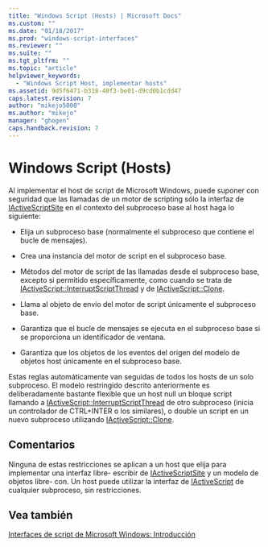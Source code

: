 ```yaml
---
title: "Windows Script (Hosts) | Microsoft Docs"
ms.custom: ""
ms.date: "01/18/2017"
ms.prod: "windows-script-interfaces"
ms.reviewer: ""
ms.suite: ""
ms.tgt_pltfrm: ""
ms.topic: "article"
helpviewer_keywords: 
  - "Windows Script Host, implementar hosts"
ms.assetid: 9d5f6471-b318-40f3-be01-d9cd0b1cdd47
caps.latest.revision: 7
author: "mikejo5000"
ms.author: "mikejo"
manager: "ghogen"
caps.handback.revision: 7
---
```

# Windows Script (Hosts)
Al implementar el host de script de Microsoft Windows, puede suponer con seguridad que las llamadas de un motor de scripting sólo la interfaz de [IActiveScriptSite](../winscript/reference/iactivescriptsite.md) en el contexto del subproceso base al host haga lo siguiente:  
  
-   Elija un subproceso base \(normalmente el subproceso que contiene el bucle de mensajes\).  
  
-   Crea una instancia del motor de script en el subproceso base.  
  
-   Métodos del motor de script de las llamadas desde el subproceso base, excepto si permitido específicamente, como cuando se trata de [IActiveScript::InterruptScriptThread](../winscript/reference/iactivescript-interruptscriptthread.md) y de [IActiveScript::Clone](../winscript/reference/iactivescript-clone.md).  
  
-   Llama al objeto de envío del motor de script únicamente el subproceso base.  
  
-   Garantiza que el bucle de mensajes se ejecuta en el subproceso base si se proporciona un identificador de ventana.  
  
-   Garantiza que los objetos de los eventos del origen del modelo de objetos host únicamente en el subproceso base.  
  
 Estas reglas automáticamente van seguidas de todos los hosts de un solo subproceso.  El modelo restringido descrito anteriormente es deliberadamente bastante flexible que un host null un bloque script llamando a [IActiveScript::InterruptScriptThread](../winscript/reference/iactivescript-interruptscriptthread.md) de otro subproceso \(inicia un controlador de CTRL\+INTER o los similares\), o double un script en un nuevo subproceso utilizando [IActiveScript::Clone](../winscript/reference/iactivescript-clone.md).  
  
## Comentarios  
 Ninguna de estas restricciones se aplican a un host que elija para implementar una interfaz libre\- escribir de [IActiveScriptSite](../winscript/reference/iactivescriptsite.md) y un modelo de objetos libre\- con.  Un host puede utilizar la interfaz de [IActiveScript](../winscript/reference/iactivescript.md) de cualquier subproceso, sin restricciones.  
  
## Vea también  
 [Interfaces de script de Microsoft Windows: Introducción](../Topic/%3CPAVE%20OVER%3E%20Microsoft%20Windows%20Script%20Interfaces%20-%20Introduction.md)
